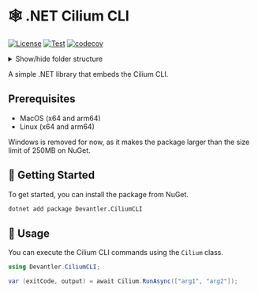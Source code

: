 # 🕸️ .NET Cilium CLI

[![License](https://img.shields.io/badge/License-Apache_2.0-blue.svg)](https://opensource.org/licenses/Apache-2.0)
[![Test](https://github.com/devantler-tech/dotnet-cilium-cli/actions/workflows/test.yaml/badge.svg)](https://github.com/devantler-tech/dotnet-cilium-cli/actions/workflows/test.yaml)
[![codecov](https://codecov.io/gh/devantler-tech/dotnet-cilium-cli/graph/badge.svg?token=RhQPb4fE7z)](https://codecov.io/gh/devantler-tech/dotnet-cilium-cli)

<details>
  <summary>Show/hide folder structure</summary>

<!-- readme-tree start -->
```
.
├── .github
│   └── workflows
├── scripts
├── src
│   └── Devantler.CiliumCLI
│       └── runtimes
│           ├── linux-arm64
│           │   └── native
│           ├── linux-x64
│           │   └── native
│           ├── osx-arm64
│           │   └── native
│           └── osx-x64
│               └── native
└── tests
    └── Devantler.CiliumCLI.Tests
        └── CiliumTests

18 directories
```
<!-- readme-tree end -->

</details>

A simple .NET library that embeds the Cilium CLI.

## Prerequisites

- MacOS (x64 and arm64)
- Linux (x64 and arm64)

Windows is removed for now, as it makes the package larger than the size limit of 250MB on NuGet.

## 🚀 Getting Started

To get started, you can install the package from NuGet.

```bash
dotnet add package Devantler.CiliumCLI
```

## 📝 Usage

You can execute the Cilium CLI commands using the `Cilium` class.

```csharp
using Devantler.CiliumCLI;

var (exitCode, output) = await Cilium.RunAsync(["arg1", "arg2"]);
```

